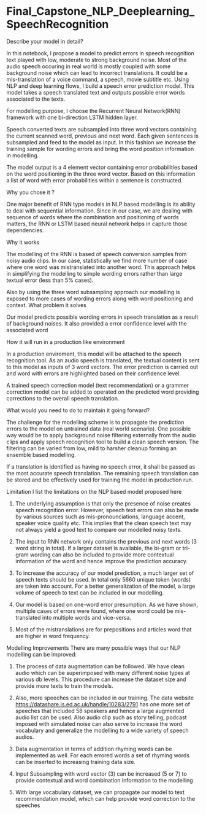 # Final_Capstone_NLP_Deeplearning_SpeechRecognition

Describe your model in detail?

In this notebook, I propose a model to predict errors in speech recognition text played with low, moderate to strong background noise. Most of the audio speech occuring in real world is mostly coupled with some background noise which can lead to incorrect translations. It could be a mis-translation of a voice command, a speech, movie subtitle etc. Using NLP and deep learning flows, I build a speech error prediction model. This model takes a speech translated text and outputs possible error words associated to the texts.

For modelling purpose, I choose the Recurrent Neural Network(RNN) framework with one bi-direction LSTM hidden layer.

Speech converted texts are subsampled into three word vectors containing the current scanned word, previous and next word. Each given sentences is subsampled and feed to the model as input. In this fashion we increase the training sample for wording errors and bring the word position information in modelling.

The model output is a 4 element vector containing error probabilities based on the word positioning in the three word vector. Based on this information a list of word with error probabilities within a sentence is constructed.

Why you chose it ?

One major benefit of RNN type models in NLP based modelling is its ability to deal with sequential information. Since in our case, we are dealing with sequence of words where the combination and positioning of words matters, the RNN or LSTM based neural network helps in capture those dependencies.

Why it works

The modelling of the RNN is based of speech conversion samples from noisy audio clips. In our case, statistically we find more number of case where one word was mistranslated into another word. This approach helps in simplifying the modelling to simple wording errors rather than large textual error (less than 5% cases).

Also by using the three word subsampling approach our modelling is exposed to more cases of wording errors along with word positioning and context.
What problem it solves

Our model predicts possible wording errors in speech translation as a result of background noises. It also provided a error confidence level with the associated word

How it will run in a production like environment

In a production enviroment, this model will be attached to the speech recognition tool. As an audio speech is translated, the textual content is sent to this model as inputs of 3 word vectors. The error prediction is carried out and word with errors are highlighted based on their confidence level.

A trained speech correction model (text recommendation) or a grammer correction model can be added to operated on the predicted word providing corrections to the overall speech translation.

What would you need to do to maintain it going forward?

The challenge for the modelling scheme is to propagate the prediction errors to the model on untrained data (real world scenario). One possible way would be to apply background noise filtering externally from the audio clips and apply speech recognition tool to build a clean speech version. The filtering can be varied from low, mild to harsher cleanup forming an ensemble based modelling.

If a translation is identified as having no speech error, it shall be passed as the most accurate speech translation. The remaining speech translation can be stored and be effectively used for training the model in production run.

Limitation
I list the limitations on the NLP based model proposed here

1. The underlying assumption is that only the presence of noise creates speech recognition error. However, speech text errors can also be made by various sources such as mis-pronounciations, language accent, speaker voice quality etc. This implies that the clean speech text may not always yield a good text to compare our modelled noisy texts.

2. The input to RNN network only contains the previous and next words (3 word string in total). If a larger dataset is available, the bi-gram or tri-gram wording can also be included to provide more contextual information of the word and hence improve the prediction accuracy.

3. To increase the accuracy of our model prediction, a much larger set of speech texts should be used. In total only 5660 unique token (words) are taken into account. For a better generalization of the model, a large volume of speech to text can be included in our modelling.

4. Our model is based on one-word error presumption. As we have shown, multiple cases of errors were found, where one word could be mis-translated into multiple words and vice-versa.

5. Most of the mistranslations are for prepositions and articles word that are higher in word frequency.

Modelling Improvements
There are many possible ways that our NLP modelling can be improved:

1. The process of data augmentation can be followed. We have clean audio which can be superimposed with many different noise types at various db levels. This procedure can increase the dataset size and provide more texts to train the models.

2. Also, more speeches can be included in our training. The data website https://datashare.is.ed.ac.uk/handle/10283/2791 has one more set of speeches that included 58 speakers and hence a large augmented audio list can be used. Also audio clip such as story telling, podcast imposed with simulated noise can also serve to increase the word vocabulary and generalize the modelling to a wide variety of speech audios.

3. Data augmentation in terms of addition rhyming words can be implemented as well. For each errored words a set of rhyming words can be inserted to increasing training data size.

4. Input Subsampling with word vector (3) can be increased (5 or 7) to provide contextual and word combination information to the modelling

5. With large vocabulary dataset, we can propagate our model to text recommendation model, which can help provide word correction to the speeches
